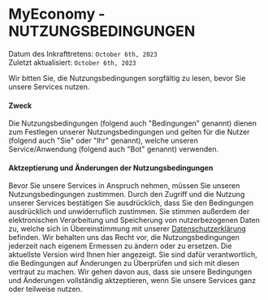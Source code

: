 <h1>MyEconomy - NUTZUNGSBEDINGUNGEN</h1>

Datum des Inkrafttretens: `October 6th, 2023`<br>
Zuletzt aktualisiert:  `October 6th, 2023`

Wir bitten Sie, die Nutzungsbedingungen sorgfältig zu lesen, bevor Sie unsere Services nutzen.

<h4>Zweck</h4>
Die Nutzungsbedingungen (folgend auch "Bedingungen" genannt) dienen zum Festlegen unserer Nutzungsbedingungen und gelten für die Nutzer (folgend auch "Sie" oder "Ihr" genannt), welche unseren Service/Anwendung (folgend auch "Bot" genannt) verwenden.

<h4>Aktzeptierung und Änderungen der Nutzungsbedingungen</h4>
Bevor Sie unsere Services in Anspruch nehmen, müssen Sie unseren Nutzungsbedingungen zustimmen. Durch den Zugriff und die Nutzung unserer Services bestätigen Sie ausdrücklich, dass Sie den Bedingungen ausdrücklich und unwiderruflich zustimmen. Sie stimmen außerdem der elektronischen Verarbeitung und Speicherung von nutzerbezogenen Daten zu, welche sich in Übereinstimmung mit unserer <a href="https://github.com/MyEconomy/legal/blob/main/privacy.md">Datenschutzerklärung</a> befinden. Wir behalten uns das Recht vor, die Nutzungsbedingungen jederzeit nach eigenem Ermessen zu ändern oder zu ersetzen. Die aktuellste Version wird Ihnen hier angezeigt. Sie sind dafür verantwortlich, die Bedingungen auf Änderungen zu Überprüfen und sich mit diesen vertraut zu machen. Wir gehen davon aus, dass sie unsere Bedingungen und Änderungen vollständig aktzeptieren, wenn Sie unsere Services ganz oder teilweise nutzen.
